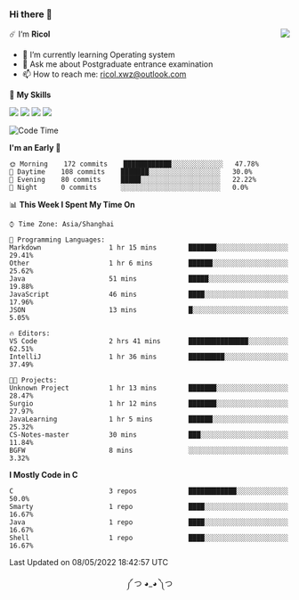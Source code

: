 ### Hi there 👋

<a href="#">
  <img align="right" src="https://github-readme-stats.vercel.app/api?username=Ricolxwz&count_private=true&show_icons=true&theme=prussian" />
</a>

☄️ I‘m **Ricol**

- 🌱 I’m currently learning Operating system
- 💬 Ask me about Postgraduate entrance examination
- 📫 How to reach me: ricol.xwz@outlook.com

🌟 **My Skills**

![](https://img.shields.io/badge/-Git-000000?style=flat-square&logo=git&logoColor=fff)
![](https://img.shields.io/badge/-C-3e74a2?style=flat-square&logo=C&logoColor=fff)
![](https://img.shields.io/badge/-Python-4fc08d?style=flat-square&logo=python&logoColor=fff)
![](https://img.shields.io/badge/-java-ffa500?style=flat-square&logo=java&logoColor=fff)

<!--START_SECTION:waka-->
![Code Time](http://img.shields.io/badge/Code%20Time-0-blue)

**I'm an Early 🐤** 

```text
🌞 Morning    172 commits    ████████████░░░░░░░░░░░░░   47.78% 
🌆 Daytime    108 commits    ███████░░░░░░░░░░░░░░░░░░   30.0% 
🌃 Evening    80 commits     █████░░░░░░░░░░░░░░░░░░░░   22.22% 
🌙 Night      0 commits      ░░░░░░░░░░░░░░░░░░░░░░░░░   0.0%

```


📊 **This Week I Spent My Time On** 

```text
⌚︎ Time Zone: Asia/Shanghai

💬 Programming Languages: 
Markdown                 1 hr 15 mins        ███████░░░░░░░░░░░░░░░░░░   29.41% 
Other                    1 hr 6 mins         ██████░░░░░░░░░░░░░░░░░░░   25.62% 
Java                     51 mins             █████░░░░░░░░░░░░░░░░░░░░   19.88% 
JavaScript               46 mins             ████░░░░░░░░░░░░░░░░░░░░░   17.96% 
JSON                     13 mins             █░░░░░░░░░░░░░░░░░░░░░░░░   5.05%

🔥 Editors: 
VS Code                  2 hrs 41 mins       ███████████████░░░░░░░░░░   62.51% 
IntelliJ                 1 hr 36 mins        █████████░░░░░░░░░░░░░░░░   37.49%

🐱‍💻 Projects: 
Unknown Project          1 hr 13 mins        ███████░░░░░░░░░░░░░░░░░░   28.47% 
Surgio                   1 hr 12 mins        ███████░░░░░░░░░░░░░░░░░░   27.97% 
JavaLearning             1 hr 5 mins         ██████░░░░░░░░░░░░░░░░░░░   25.32% 
CS-Notes-master          30 mins             ███░░░░░░░░░░░░░░░░░░░░░░   11.84% 
BGFW                     8 mins              ░░░░░░░░░░░░░░░░░░░░░░░░░   3.32%

```

**I Mostly Code in C** 

```text
C                        3 repos             ████████████░░░░░░░░░░░░░   50.0% 
Smarty                   1 repo              ████░░░░░░░░░░░░░░░░░░░░░   16.67% 
Java                     1 repo              ████░░░░░░░░░░░░░░░░░░░░░   16.67% 
Shell                    1 repo              ████░░░░░░░░░░░░░░░░░░░░░   16.67%

```



 Last Updated on 08/05/2022 18:42:57 UTC
<!--END_SECTION:waka-->

<div align="center">
༼ つ ◕_◕ ༽つ
</div>
